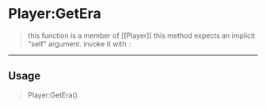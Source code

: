 # Player:GetEra
> this function is a member of [[Player]]
> this method expects an implicit "self" argument. invoke it with `:`
-----
## Usage
> Player:GetEra()
